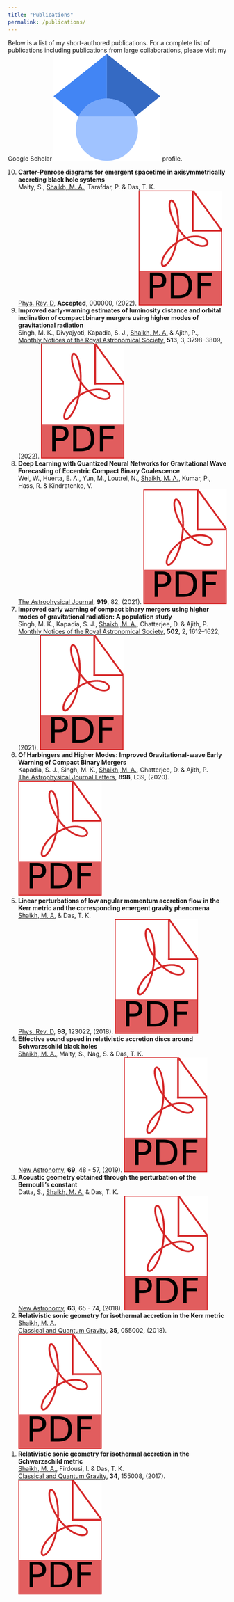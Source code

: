 ```yaml
---
title: "Publications"
permalink: /publications/
---
```

Below is a list of my short-authored publications. For a complete list of publications including publications from large collaborations, please visit my Google Scholar <a href="https://scholar.google.com/citations?user=EcFhopXwEb0C&hl=en&oi=sra"><img class="svg-icon" src="/assets/google_scholar_icon.svg"></a> profile.

<ol reversed>
	<li><b>Carter-Penrose diagrams for emergent spacetime in axisymmetrically accreting black hole systems</b><br>
  Maity, S., <u>Shaikh, M. A.</u>, Tarafdar, P. & Das, T. K.<br>
  <a href="https://journals.aps.org/prd/accepted/6a071Q0dF6310e3391c4857600be1cb84620086cd">Phys. Rev. D</a>, <b>Accepted</b>, 000000, (2022). <a href="https://arxiv.org/pdf/2106.07598.pdf"><img class="svg-icon" src="/assets/pdf.svg"></a>
	</li>
	<li><b>Improved early-warning estimates of luminosity distance and orbital inclination of compact binary mergers using higher modes of gravitational radiation</b><br>
  Singh, M. K., Divyajyoti, Kapadia, S. J., <u>Shaikh, M. A.</u> & Ajith, P.,<br>
  <a href="https://doi.org/10.1093/mnras/stac852">Monthly Notices of the Royal Astronomical Society</a>, <b>513</b>, 3, 3798–3809, (2022). <a href="https://arxiv.org/pdf/2202.05802.pdf"><img class="svg-icon" src="/assets/pdf.svg"></a>
	</li>
	<li> <b> Deep Learning with Quantized Neural Networks for Gravitational Wave Forecasting of Eccentric Compact Binary Coalescence</b><br>
	Wei, W., Huerta, E. A., Yun, M., Loutrel, N.,  <u>Shaikh, M. A.</u>, Kumar, P., Hass, R. & Kindratenko, V.<br>
	<a href="https://iopscience.iop.org/article/10.3847/1538-4357/ac1121">The Astrophysical Journal</a>, <b>919</b>, 82, (2021). <a href="https://arxiv.org/pdf/2012.03963.pdf"><img class="svg-icon" src="/assets/pdf.svg"></a>
	</li>
	<li> <b> Improved early warning of compact binary mergers using higher modes of gravitational radiation: A population study</b><br>
     Singh, M. K., Kapadia, S. J., <u>Shaikh, M. A.</u>, Chatterjee, D. & Ajith, P.  <br>
	<a href="https://doi.org/10.1093/mnras/stab125">Monthly Notices of the Royal Astronomical Society</a>, <b>502</b>, 2, 1612–1622, (2021). <a href="https://arxiv.org/pdf/2010.12407.pdf"><img class="svg-icon" src="/assets/pdf.svg"></a>
	 </li>
	<li> <b> Of Harbingers and Higher Modes: Improved Gravitational-wave Early Warning of Compact Binary Mergers</b><br>
     Kapadia, S. J., Singh, M. K., <u>Shaikh, M. A.</u>, Chatterjee, D. & Ajith, P.<br>
     <a href="https://doi.org/10.3847%2F2041-8213%2Faba42d">The Astrophysical Journal Letters</a>, <b>898</b>, L39, (2020). <a href="https://arxiv.org/pdf/2005.08830.pdf"><img class="svg-icon" src="/assets/pdf.svg"></a>
	 </li>
	<li> <b>Linear perturbations of low angular momentum accretion flow in the Kerr metric and the corresponding emergent gravity phenomena</b><br>
     <u>Shaikh, M. A.</u> & Das, T. K.<br>
     <a href="https://link.aps.org/doi/10.1103/PhysRevD.98.123022">Phys. Rev. D</a>, <b>98</b>, 123022, (2018). <a href="https://arxiv.org/pdf/1803.09896.pdf"><img class="svg-icon" src="/assets/pdf.svg"></a>
	</li>
	<li> <b>Effective sound speed in relativistic accretion discs around Schwarzschild black holes</b><br>
     <u>Shaikh, M. A.</u>, Maity, S., Nag, S. & Das, T. K.<br>
 <a href="http://www.sciencedirect.com/science/article/pii/S1384107618302896">New Astronomy</a>, <b>69</b>, 48 - 57, (2019). <a href="https://arxiv.org/pdf/1806.04084.pdf"><img class="svg-icon" src="/assets/pdf.svg"></a>
	</li>
	<li> <b>Acoustic geometry obtained through the perturbation of the Bernoulli’s constant</b><br>
     Datta, S., <u>Shaikh, M. A.</u> & Das, T. K.<br>
 <a href="http://www.sciencedirect.com/science/article/pii/S1384107617301847">New Astronomy</a>, <b>63</b>, 65 - 74, (2018). <a href="https://arxiv.org/pdf/1612.07954.pdf"><img class="svg-icon" src="/assets/pdf.svg"></a>
	</li>
	<li> <b>Relativistic sonic geometry for isothermal accretion in the Kerr metric</b><br>
     <u>Shaikh, M. A.</u><br>
 <a href="https://doi.org/10.1088%2F1361-6382%2Faaa5cd">Classical and Quantum Gravity</a>, <b>35</b>, 055002, (2018). <a href="https://arxiv.org/pdf/1705.04918.pdf"><img class="svg-icon" src="/assets/pdf.svg"></a>
	</li>
	<li> <b>Relativistic sonic geometry for isothermal accretion in the Schwarzschild metric</b><br>
     <u>Shaikh, M. A.</u>, Firdousi, I. & Das, T. K.<br>
     <a href="https://doi.org/10.1088%2F1361-6382%2Faa7b19">Classical and Quantum Gravity</a>, <b>34</b>, 155008, (2017). <a href="https://arxiv.org/pdf/1612.07963.pdf"><img class="svg-icon" src="/assets/pdf.svg"></a>
	</li>
</ol>
